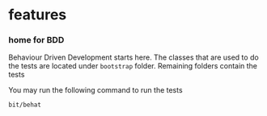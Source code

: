 # features
### home for BDD

Behaviour Driven Development starts here. The classes that are used to do the 
tests are located under `bootstrap` folder. Remaining folders contain the tests

You may run the following command to run the tests

    bit/behat
